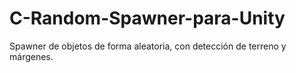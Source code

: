 # C-Random-Spawner-para-Unity
Spawner de objetos de forma aleatoria, con detección de terreno y márgenes.
